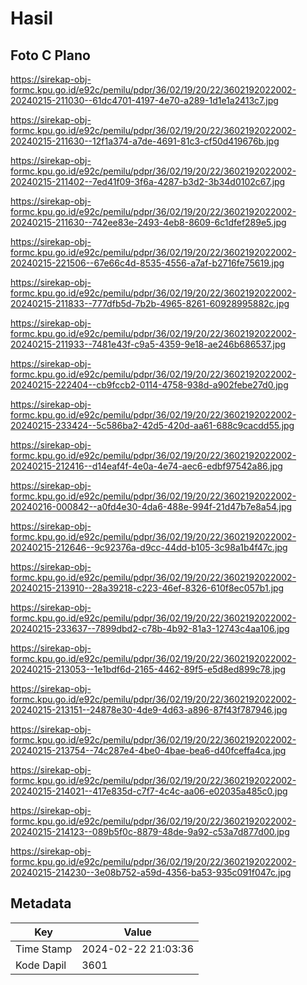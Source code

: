 # Hasil

## Foto C Plano

https://sirekap-obj-formc.kpu.go.id/e92c/pemilu/pdpr/36/02/19/20/22/3602192022002-20240215-211030--61dc4701-4197-4e70-a289-1d1e1a2413c7.jpg

https://sirekap-obj-formc.kpu.go.id/e92c/pemilu/pdpr/36/02/19/20/22/3602192022002-20240215-211630--12f1a374-a7de-4691-81c3-cf50d419676b.jpg

https://sirekap-obj-formc.kpu.go.id/e92c/pemilu/pdpr/36/02/19/20/22/3602192022002-20240215-211402--7ed41f09-3f6a-4287-b3d2-3b34d0102c67.jpg

https://sirekap-obj-formc.kpu.go.id/e92c/pemilu/pdpr/36/02/19/20/22/3602192022002-20240215-211630--742ee83e-2493-4eb8-8609-6c1dfef289e5.jpg

https://sirekap-obj-formc.kpu.go.id/e92c/pemilu/pdpr/36/02/19/20/22/3602192022002-20240215-221506--67e66c4d-8535-4556-a7af-b2716fe75619.jpg

https://sirekap-obj-formc.kpu.go.id/e92c/pemilu/pdpr/36/02/19/20/22/3602192022002-20240215-211833--777dfb5d-7b2b-4965-8261-60928995882c.jpg

https://sirekap-obj-formc.kpu.go.id/e92c/pemilu/pdpr/36/02/19/20/22/3602192022002-20240215-211933--7481e43f-c9a5-4359-9e18-ae246b686537.jpg

https://sirekap-obj-formc.kpu.go.id/e92c/pemilu/pdpr/36/02/19/20/22/3602192022002-20240215-222404--cb9fccb2-0114-4758-938d-a902febe27d0.jpg

https://sirekap-obj-formc.kpu.go.id/e92c/pemilu/pdpr/36/02/19/20/22/3602192022002-20240215-233424--5c586ba2-42d5-420d-aa61-688c9cacdd55.jpg

https://sirekap-obj-formc.kpu.go.id/e92c/pemilu/pdpr/36/02/19/20/22/3602192022002-20240215-212416--d14eaf4f-4e0a-4e74-aec6-edbf97542a86.jpg

https://sirekap-obj-formc.kpu.go.id/e92c/pemilu/pdpr/36/02/19/20/22/3602192022002-20240216-000842--a0fd4e30-4da6-488e-994f-21d47b7e8a54.jpg

https://sirekap-obj-formc.kpu.go.id/e92c/pemilu/pdpr/36/02/19/20/22/3602192022002-20240215-212646--9c92376a-d9cc-44dd-b105-3c98a1b4f47c.jpg

https://sirekap-obj-formc.kpu.go.id/e92c/pemilu/pdpr/36/02/19/20/22/3602192022002-20240215-213910--28a39218-c223-46ef-8326-610f8ec057b1.jpg

https://sirekap-obj-formc.kpu.go.id/e92c/pemilu/pdpr/36/02/19/20/22/3602192022002-20240215-233637--7899dbd2-c78b-4b92-81a3-12743c4aa106.jpg

https://sirekap-obj-formc.kpu.go.id/e92c/pemilu/pdpr/36/02/19/20/22/3602192022002-20240215-213053--1e1bdf6d-2165-4462-89f5-e5d8ed899c78.jpg

https://sirekap-obj-formc.kpu.go.id/e92c/pemilu/pdpr/36/02/19/20/22/3602192022002-20240215-213151--24878e30-4de9-4d63-a896-87f43f787946.jpg

https://sirekap-obj-formc.kpu.go.id/e92c/pemilu/pdpr/36/02/19/20/22/3602192022002-20240215-213754--74c287e4-4be0-4bae-bea6-d40fceffa4ca.jpg

https://sirekap-obj-formc.kpu.go.id/e92c/pemilu/pdpr/36/02/19/20/22/3602192022002-20240215-214021--417e835d-c7f7-4c4c-aa06-e02035a485c0.jpg

https://sirekap-obj-formc.kpu.go.id/e92c/pemilu/pdpr/36/02/19/20/22/3602192022002-20240215-214123--089b5f0c-8879-48de-9a92-c53a7d877d00.jpg

https://sirekap-obj-formc.kpu.go.id/e92c/pemilu/pdpr/36/02/19/20/22/3602192022002-20240215-214230--3e08b752-a59d-4356-ba53-935c091f047c.jpg


## Metadata

| Key        | Value               |
| ---------- | ------------------- |
| Time Stamp | 2024-02-22 21:03:36 |
| Kode Dapil | 3601                |



